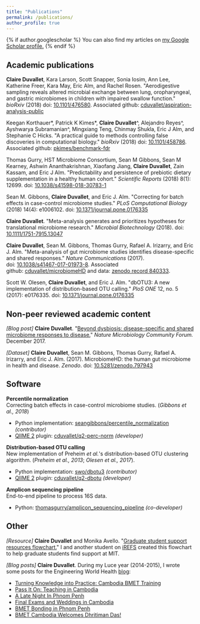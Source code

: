 ```yaml
---
title: "Publications"
permalink: /publications/
author_profile: true
---
```


{% if author.googlescholar %}
  You can also find my articles on <u><a href="{{author.googlescholar}}">my Google Scholar profile</a>.</u>
{% endif %}



## Academic publications

**Claire Duvallet**, Kara Larson, Scott Snapper, Sonia Iosim, Ann Lee, Katherine Freer, Kara May, Eric Alm, and Rachel Rosen. "Aerodigestive sampling reveals altered microbial exchange between lung, oropharyngeal, and gastric microbiomes in children with impaired swallow function." _bioRxiv_ (2018) doi: [10.1101/476580](https://www.biorxiv.org/content/early/2018/11/23/476580).
Associated github: [cduvallet/aspiration-analysis-public](https://github.com/cduvallet/aspiration-analysis-public)

Keegan Korthauer\*, Patrick K Kimes\*, **Claire Duvallet**^, Alejandro Reyes^, Ayshwarya Subramanian^, Mingxiang Teng, Chinmay Shukla, Eric J Alm, and Stephanie C Hicks. "A practical guide to methods controlling false discoveries in computational biology." _bioRxiv_ (2018) doi: [10.1101/458786](https://www.biorxiv.org/content/early/2018/10/31/458786).
Associated github: [pkimes/benchmark-fdr](https://github.com/pkimes/benchmark-fdr)

Thomas Gurry, HST Microbiome Consortium, Sean M Gibbons, Sean M Kearney, Ashwin Ananthakrishnan, Xiaofang Jiang, **Claire Duvallet**, Zain Kassam, and Eric J Alm. "Predictability and persistence of prebiotic dietary supplementation in a healthy human cohort." _Scientific Reports_ (2018) 8(1): 12699. doi: [10.1038/s41598-018-30783-1](https://doi.org/10.1038/s41598-018-30783-1)

Sean M. Gibbons, **Claire Duvallet**, and Eric J. Alm. "Correcting for batch effects in case-control microbiome studies." _PLoS Computational Biology_ (2018) 14(4): e1006102. doi: [10.1371/journal.pone.0176335](https://doi.org/10.1371/journal.pcbi.1006102)

**Claire Duvallet**. "Meta-analysis generates and prioritizes hypotheses for translational microbiome research." _Microbial Biotechnology_ (2018). doi: [10.1111/1751-7915.13047](https://doi.org/10.1111/1751-7915.13047)

**Claire Duvallet**, Sean M. Gibbons, Thomas Gurry, Rafael A. Irizarry, and Eric J. Alm. "Meta-analysis of gut microbiome studies identifies disease-specific and shared responses." _Nature Communications_ (2017). doi: [10.1038/s41467-017-01973-8](https://doi.org/10.1038/s41467-017-01973-8). Associated github: [cduvallet/microbiomeHD](https://github.com/cduvallet/microbiomeHD) and data: [zenodo record 840333](https://doi.org/10.5281/zenodo.797943).

Scott W. Olesen, **Claire Duvallet**, and Eric J. Alm. "dbOTU3: A new implementation of distribution-based OTU calling." _PloS ONE_ 12, no. 5 (2017): e0176335. doi: [10.1371/journal.pone.0176335](https://doi.org/10.1371/journal.pone.0176335)

## Non-peer reviewed academic content

_[Blog post]_ **Claire Duvallet**. "[Beyond dysbiosis: disease-specific and shared microbiome responses to disease.](https://naturemicrobiologycommunity.nature.com/users/70264-claire-duvallet/posts/22494-beyond-dysbiosis-disease-specific-and-shared-microbiome-responses-to-disease)" _Nature Microbiology Community Forum._ December 2017.

_[Dataset]_ **Claire Duvallet**, Sean M. Gibbons, Thomas Gurry, Rafael A. Irizarry, and Eric J. Alm. (2017). MicrobiomeHD: the human gut microbiome in health and disease. _Zenodo_. doi: [10.5281/zenodo.797943](https://doi.org/10.5281/zenodo.797943)

## Software

**Percentile normalization**     
Correcting batch effects in case-control microbiome studies. (_Gibbons et al., 2018_)

* Python implementation: [seangibbons/percentile_normalization](https://github.com/seangibbons/percentile_normalization) _(contributor)_     
* [QIIME 2](https://qiime2.org/) plugin: [cduvallet/q2-perc-norm](https://github.com/cduvallet/q2-perc-norm) _(developer)_

**Distribution-based OTU calling**    
New implementation of Preheim _et al._'s distribution-based OTU clustering algorithm. (_Preheim et al., 2013_; _Olesen et al., 2017_).

* Python implementation: [swo/dbotu3](https://github.com/swo/dbotu3) _(contributor)_
* [QIIME 2](https://qiime2.org/) plugin: [cduvallet/q2-dbotu](https://github.com/cduvallet/q2-dbotu) _(developer)_

**Amplicon sequencing pipeline**      
End-to-end pipeline to process 16S data.     

* Python: [thomasgurry/amplicon_sequencing_pipeline](https://github.com/thomasgurry/amplicon_sequencing_pipeline) _(co-developer)_

## Other

_[Resource]_ **Claire Duvallet** and Monika Avello. "[Graduate student support resources flowchart.](/files/2018-04-01-Grad-Support-Flowchart-MIT-Digital.pdf )" I and another student on [iREFS](http://refs.mit.edu/irefs/) created this flowchart to help graduate students find support at MIT.

_[Blog posts]_ **Claire Duvallet**. During my Luce year (2014-2015), I wrote some posts for the Engineering World Health [blog](http://www.ewh.org/news/blog):

* [Turning Knowledge into Practice: Cambodia BMET Training](http://www.ewh.org/news/blog/463-turning-knowledge-into-practice-cambodia-bmet-training)   
* [Pass It On: Teaching in Cambodia](http://www.ewh.org/news/blog/472-pass-it-on-teaching-in-cambodia)   
* [A Late Night In Phnom Penh](http://www.ewh.org/news/blog/477-a-late-night-in-phnom-penh)   
* [Final Exams and Weddings in Cambodia](http://www.ewh.org/news/blog/489-final-exams-and-weddings-in-cambodia)   
* [BMET Bonding in Phnom Penh](http://www.ewh.org/news/blog/508-bmet-bonding-in-phnom-penh)   
* [BMET Cambodia Welcomes Dhritiman Das!](http://www.ewh.org/news/blog/522-bmet-cambodia-welcome-dhritiman-das)   
